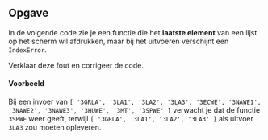 ## Opgave

In de volgende code zie je een functie die het **laatste element** van een lijst op het scherm wil afdrukken, maar bij het uitvoeren verschijnt een `IndexError`.

Verklaar deze fout en corrigeer de code.

#### Voorbeeld
Bij een invoer van `[ '3GRLA', '3LA1', '3LA2', '3LA3', '3ECWE', '3NAWE1', '3NAWE2', '3NAWE3', '3HUWE', '3MT', '3SPWE' ]` verwacht je dat de functie `3SPWE` weer geeft, terwijl `[ '3GRLA', '3LA1', '3LA2', '3LA3' ]` als uitvoer `3LA3` zou moeten opleveren.
